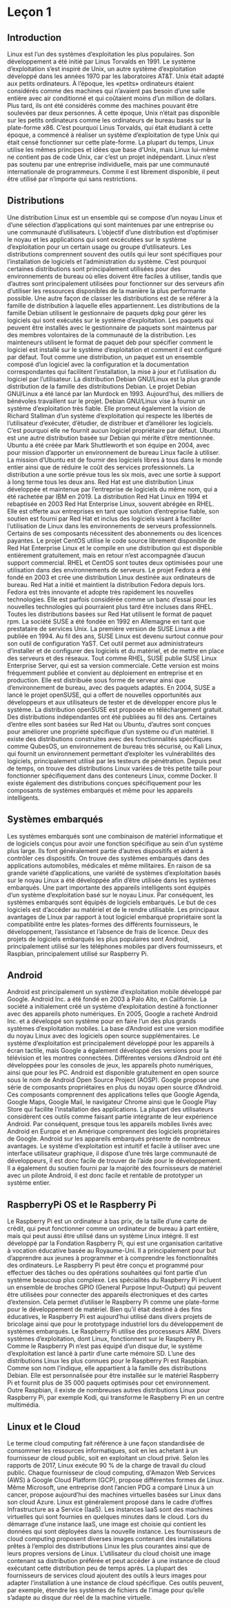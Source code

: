 # Leçon 1
## Introduction

Linux est l’un des systèmes d’exploitation les plus populaires. Son développement a été initié par Linus Torvalds en 1991. Le système d’exploitation s’est inspiré de Unix, un autre système d’exploitation développé dans les années 1970 par les laboratoires AT&T. Unix était adapté aux petits ordinateurs. À l’époque, les «petits» ordinateurs étaient considérés comme des machines qui n’avaient pas besoin d’une salle entière avec air conditionné et qui coûtaient moins d’un million de dollars. Plus tard, ils ont été considérés comme des machines pouvant être soulevées par deux personnes. À cette époque, Unix n’était pas disponible sur les petits ordinateurs comme les ordinateurs de bureau basés sur la plate-forme x86. C’est pourquoi Linus Torvalds, qui était étudiant à cette époque, a commencé à réaliser un système d’exploitation de type Unix qui était censé fonctionner sur cette plate-forme.
La plupart du temps, Linux utilise les mêmes principes et idées que base d’Unix, mais Linux lui-même ne contient pas de code Unix, car c’est un projet indépendant. Linux n’est pas soutenu par une entreprise individuelle, mais par une communauté internationale de programmeurs. Comme il est librement disponible, il peut être utilisé par n’importe qui sans restrictions.

## Distributions

Une distribution Linux est un ensemble qui se compose d’un noyau Linux et d’une sélection d’applications qui sont maintenues par une entreprise ou une communauté d’utilisateurs. L’objectif d’une distribution est d’optimiser le noyau et les applications qui sont excécutées sur le système d’exploitation pour un certain usage ou groupe d’utilisateurs. Les distributions comprennent souvent des outils qui leur sont spécifiques pour l’installation de logiciels et l’administration du système. C’est pourquoi certaines distributions sont principalement utilisées pour des environnements de bureau où elles doivent être faciles à utiliser, tandis que d’autres sont principalement utilisées pour fonctionner sur des serveurs afin d’utiliser les ressources disponibles de la manière la plus performante possible.
Une autre façon de classer les distributions est de se référer à la famille de distribution à laquelle elles appartiennent. Les distributions de la famille Debian utilisent le gestionnaire de paquets dpkg pour gérer les logiciels qui sont exécutés sur le système d’exploitation. Les paquets qui peuvent être installés avec le gestionnaire de paquets sont maintenus par des membres volontaires de la communauté de la distribution. Les mainteneurs utilisent le format de paquet deb pour spécifier comment le logiciel est installé sur le système d’exploitation et comment il est configuré par défaut. Tout comme une distribution, un paquet est un ensemble composé d’un logiciel avec la configuration et la documentation correspondantes qui facilitent l’installation, la mise à jour et l’utilisation du logiciel par l’utilisateur.
La distribution Debian GNU/Linux est la plus grande distribution de la famille des distributions Debian. Le projet Debian GNU/Linux a été lancé par Ian Murdock en 1993. Aujourd’hui, des milliers de bénévoles travaillent sur le projet. Debian GNU/Linux vise à fournir un système d’exploitation très fiable. Elle promeut également la vision de Richard Stallman d’un système d’exploitation qui respecte les libertés de l’utilisateur d’exécuter, d’étudier, de distribuer et d’améliorer les logiciels. C’est pourquoi elle ne fournit aucun logiciel propriétaire par défaut.
Ubuntu est une autre distribution basée sur Debian qui mérite d’être mentionnée. Ubuntu a été créée par Mark Shuttleworth et son équipe en 2004, avec pour mission d’apporter un environnement de bureau Linux facile à utiliser. La mission d’Ubuntu est de fournir des logiciels libres à tous dans le monde entier ainsi que de réduire le coût des services professionnels. La distribution a une sortie prévue tous les six mois, avec une sortie à support à long terme tous les deux ans.
Red Hat est une distribution Linux développée et maintenue par l’entreprise de logiciels du même nom, qui a été rachetée par IBM en 2019. La distribution Red Hat Linux en 1994 et rebaptisée en 2003 Red Hat Enterprise Linux, souvent abrégée en RHEL. Elle est offerte aux entreprises en tant que solution d’entreprise fiable, son soutien est fourni par Red Hat et inclus des logiciels visant à faciliter l’utilisation de Linux dans les environnements de serveurs professionnels. Certains de ses composants nécessitent des abonnements ou des licences payantes. Le projet CentOS utilise le code source librement disponible de Red Hat Enterprise Linux et le compile en une distribution qui est disponible entièrement gratuitement, mais en retour n’est accompagnée d’aucun support commercial.
RHEL et CentOS sont toutes deux optimisées pour une utilisation dans des environnements de serveurs. Le projet Fedora a été fondé en 2003 et crée une distribution Linux destinée aux ordinateurs de bureau. Red Hat a initié et maintient la distribution Fedora depuis lors. Fedora est très innovante et adopte très rapidement les nouvelles technologies. Elle est parfois considérée comme un banc d’essai pour les nouvelles technologies qui pourraient plus tard être incluses dans RHEL. Toutes les distributions basées sur Red Hat utilisent le format de paquet rpm.
La société SUSE a été fondée en 1992 en Allemagne en tant que prestataire de services Unix. La première version de SUSE Linux a été publiée en 1994. Au fil des ans, SUSE Linux est devenu surtout connue pour son outil de configuration YaST. Cet outil permet aux administrateurs d’installer et de configurer des logiciels et du matériel, et de mettre en place des serveurs et des réseaux. Tout comme RHEL, SUSE publie SUSE Linux Enterprise Server, qui est sa version commerciale. Cette version est moins fréquemment publiée et convient au déploiement en entreprise et en production. Elle est distribuée sous forme de serveur ainsi que d’environnement de bureau, avec des paquets adaptés. En 2004, SUSE a lancé le projet openSUSE, qui a offert de nouvelles opportunités aux développeurs et aux utilisateurs de tester et de développer encore plus le système. La distribution openSUSE est proposée en téléchargement gratuit.
Des distributions indépendantes ont été publiées au fil des ans. Certaines d’entre elles sont basées sur Red Hat ou Ubuntu, d’autres sont conçues pour améliorer une propriété spécifique d’un système ou d’un matériel. Il existe des distributions construites avec des fonctionnalités spécifiques comme QubesOS, un environnement de bureau très sécurisé, ou Kali Linux, qui fournit un environnement permettant d’exploiter les vulnérabilités des logiciels, principalement utilisé par les testeurs de pénétration. Depuis peut de temps, on trouve des distributions Linux variées de très petite taille pour fonctionner spécifiquement dans des conteneurs Linux, comme Docker. Il existe également des distributions conçues spécifiquement pour les composants de systèmes embarqués et même pour les appareils intelligents.

## Systèmes embarqués

Les systèmes embarqués sont une combinaison de matériel informatique et de logiciels conçus pour avoir une fonction spécifique au sein d’un système plus large. Ils font généralement partie d’autres dispositifs et aident à contrôler ces dispositifs. On trouve des systèmes embarqués dans des applications automobiles, médicales et même militaires. En raison de sa grande variété d’applications, une variété de systèmes d’exploitation basés sur le noyau Linux a été développée afin d’être utilisée dans les systèmes embarqués. Une part importante des appareils intelligents sont équipés d’un système d’exploitation basé sur le noyau Linux.
Par conséquent, les systèmes embarqués sont équipés de logiciels embarqués. Le but de ces logiciels est d’accéder au matériel et de le rendre utilisable. Les principaux avantages de Linux par rapport à tout logiciel embarqué propriétaire sont la compatibilité entre les plates-formes des différents fournisseurs, le développement, l’assistance et l’absence de frais de licence. Deux des projets de logiciels embarqués les plus populaires sont Android, principalement utilisé sur les téléphones mobiles par divers fournisseurs, et Raspbian, principalement utilisé sur Raspberry Pi.

## Android

Android est principalement un système d’exploitation mobile développé par Google. Android Inc. a été fondé en 2003 à Palo Alto, en Californie. La société a initialement créé un système d’exploitation destiné à fonctionner avec des appareils photo numériques. En 2005, Google a racheté Android Inc. et a développé son système pour en faire l’un des plus grands systèmes d’exploitation mobiles.
La base d’Android est une version modifiée du noyau Linux avec des logiciels open source supplémentaires. Le système d’exploitation est principalement développé pour les appareils à écran tactile, mais Google a également développé des versions pour la télévision et les montres connectées. Différentes versions d’Android ont été développées pour les consoles de jeux, les appareils photo numériques, ainsi que pour les PC.
Android est disponible gratuitement en open source sous le nom de Android Open Source Project (AOSP). Google propose une série de composants propriétaires en plus du noyau open source d’Android. Ces composants comprennent des applications telles que Google Agenda, Google Maps, Google Mail, le navigateur Chrome ainsi que le Google Play Store qui facilite l’installation des applications. La plupart des utilisateurs considèrent ces outils comme faisant partie intégrante de leur expérience Android. Par conséquent, presque tous les appareils mobiles livrés avec Android en Europe et en Amérique comprennent des logiciels propriétaires de Google.
Android sur les appareils embarqués présente de nombreux avantages. Le système d’exploitation est intuitif et facile à utiliser avec une interface utilisateur graphique, il dispose d’une très large communauté de développeurs, il est donc facile de trouver de l’aide pour le développement. Il a également du soutien fourni par la majorité des fournisseurs de matériel avec un pilote Android, il est donc facile et rentable de prototyper un système entier.

## RaspberryPi OS et le Raspberry Pi

Le Raspberry Pi est un ordinateur à bas prix, de la taille d’une carte de crédit, qui peut fonctionner comme un ordinateur de bureau à part entière, mais qui peut aussi être utilisé dans un système Linux intégré. Il est développé par la Fondation Raspberry Pi, qui est une organisation caritative à vocation éducative basée au Royaume-Uni. Il a principalement pour but d’apprendre aux jeunes à programmer et à comprendre les fonctionnalités des ordinateurs. Le Raspberry Pi peut être conçu et programmé pour effectuer des tâches ou des opérations souhaitées qui font partie d’un système beaucoup plus complexe.
Les spécialités du Raspberry Pi incluent un ensemble de broches GPIO (General Purpose Input-Output) qui peuvent être utilisées pour connecter des appareils électroniques et des cartes d’extension. Cela permet d’utiliser le Raspberry Pi comme une plate-forme pour le développement de matériel. Bien qu’il était destiné à des fins éducatives, le Raspberry Pi est aujourd’hui utilisé dans divers projets de bricolage ainsi que pour le prototypage industriel lors du développement de systèmes embarqués.
Le Raspberry Pi utilise des processeurs ARM. Divers systèmes d’exploitation, dont Linux, fonctionnent sur le Raspberry Pi. Comme le Raspberry Pi n’est pas équipé d’un disque dur, le système d’exploitation est lancé à partir d’une carte mémoire SD. L’une des distributions Linux les plus connues pour le Raspberry Pi est Raspbian. Comme son nom l’indique, elle appartient à la famille des distributions Debian. Elle est personnalisée pour être installée sur le matériel Raspberry Pi et fournit plus de 35 000 paquets optimisés pour cet environnement. Outre Raspbian, il existe de nombreuses autres distributions Linux pour Raspberry Pi, par exemple Kodi, qui transforme le Raspberry Pi en un centre multimédia.

## Linux et le Cloud

Le terme cloud computing fait référence à une façon standardisée de consommer les ressources informatiques, soit en les achetant à un fournisseur de cloud public, soit en exploitant un cloud privé. Selon les rapports de 2017, Linux exécute 90 % de la charge de travail du cloud public. Chaque fournisseur de cloud computing, d'Amazon Web Services (AWS) à Google Cloud Platform (GCP), propose différentes formes de Linux. Même Microsoft, une entreprise dont l’ancien PDG a comparé Linux à un cancer, propose aujourd’hui des machines virtuelles basées sur Linux dans son cloud Azure.
Linux est généralement proposé dans le cadre d’offres Infrastructure as a Service (IaaS). Les instances IaaS sont des machines virtuelles qui sont fournies en quelques minutes dans le cloud. Lors du démarrage d’une instance IaaS, une image est choisie qui contient les données qui sont déployées dans la nouvelle instance. Les fournisseurs de cloud computing proposent diverses images contenant des installations prêtes à l’emploi des distributions Linux les plus courantes ainsi que de leurs propres versions de Linux. L’utilisateur du cloud choisit une image contenant sa distribution préférée et peut accéder à une instance de cloud exécutant cette distribution peu de temps après. La plupart des fournisseurs de services cloud ajoutent des outils à leurs images pour adapter l’installation à une instance de cloud spécifique. Ces outils peuvent, par exemple, étendre les systèmes de fichiers de l’image pour qu’elle s’adapte au disque dur réel de la machine virtuelle.
